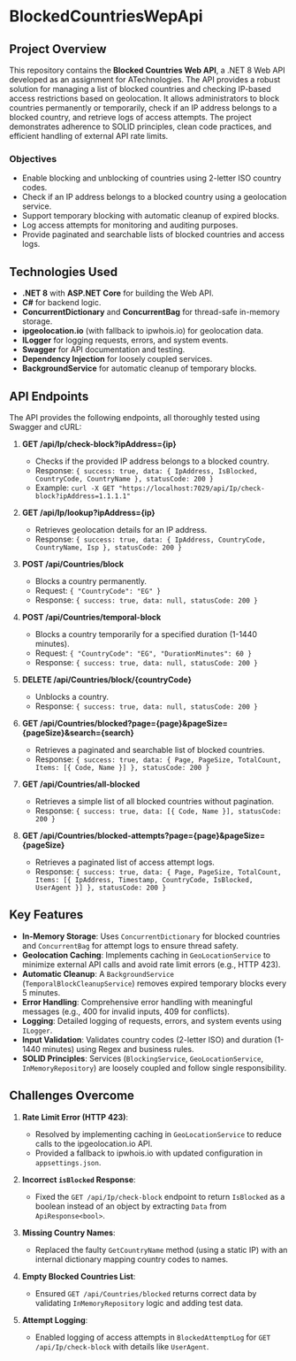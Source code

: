 # BlockedCountriesWepApi

## Project Overview
This repository contains the **Blocked Countries Web API**, a .NET 8 Web API developed as an assignment for ATechnologies. The API provides a robust solution for managing a list of blocked countries and checking IP-based access restrictions based on geolocation. It allows administrators to block countries permanently or temporarily, check if an IP address belongs to a blocked country, and retrieve logs of access attempts. The project demonstrates adherence to SOLID principles, clean code practices, and efficient handling of external API rate limits.

### Objectives
- Enable blocking and unblocking of countries using 2-letter ISO country codes.
- Check if an IP address belongs to a blocked country using a geolocation service.
- Support temporary blocking with automatic cleanup of expired blocks.
- Log access attempts for monitoring and auditing purposes.
- Provide paginated and searchable lists of blocked countries and access logs.

## Technologies Used
- **.NET 8** with **ASP.NET Core** for building the Web API.
- **C#** for backend logic.
- **ConcurrentDictionary** and **ConcurrentBag** for thread-safe in-memory storage.
- **ipgeolocation.io** (with fallback to ipwhois.io) for geolocation data.
- **ILogger** for logging requests, errors, and system events.
- **Swagger** for API documentation and testing.
- **Dependency Injection** for loosely coupled services.
- **BackgroundService** for automatic cleanup of temporary blocks.

## API Endpoints
The API provides the following endpoints, all thoroughly tested using Swagger and cURL:

1. **GET /api/Ip/check-block?ipAddress={ip}**
   - Checks if the provided IP address belongs to a blocked country.
   - Response: `{ success: true, data: { IpAddress, IsBlocked, CountryCode, CountryName }, statusCode: 200 }`
   - Example: `curl -X GET "https://localhost:7029/api/Ip/check-block?ipAddress=1.1.1.1"`

2. **GET /api/Ip/lookup?ipAddress={ip}**
   - Retrieves geolocation details for an IP address.
   - Response: `{ success: true, data: { IpAddress, CountryCode, CountryName, Isp }, statusCode: 200 }`

3. **POST /api/Countries/block**
   - Blocks a country permanently.
   - Request: `{ "CountryCode": "EG" }`
   - Response: `{ success: true, data: null, statusCode: 200 }`

4. **POST /api/Countries/temporal-block**
   - Blocks a country temporarily for a specified duration (1-1440 minutes).
   - Request: `{ "CountryCode": "EG", "DurationMinutes": 60 }`
   - Response: `{ success: true, data: null, statusCode: 200 }`

5. **DELETE /api/Countries/block/{countryCode}**
   - Unblocks a country.
   - Response: `{ success: true, data: null, statusCode: 200 }`

6. **GET /api/Countries/blocked?page={page}&pageSize={pageSize}&search={search}**
   - Retrieves a paginated and searchable list of blocked countries.
   - Response: `{ success: true, data: { Page, PageSize, TotalCount, Items: [{ Code, Name }] }, statusCode: 200 }`

7. **GET /api/Countries/all-blocked**
   - Retrieves a simple list of all blocked countries without pagination.
   - Response: `{ success: true, data: [{ Code, Name }], statusCode: 200 }`

8. **GET /api/Countries/blocked-attempts?page={page}&pageSize={pageSize}**
   - Retrieves a paginated list of access attempt logs.
   - Response: `{ success: true, data: { Page, PageSize, TotalCount, Items: [{ IpAddress, Timestamp, CountryCode, IsBlocked, UserAgent }] }, statusCode: 200 }`

## Key Features
- **In-Memory Storage**: Uses `ConcurrentDictionary` for blocked countries and `ConcurrentBag` for attempt logs to ensure thread safety.
- **Geolocation Caching**: Implements caching in `GeoLocationService` to minimize external API calls and avoid rate limit errors (e.g., HTTP 423).
- **Automatic Cleanup**: A `BackgroundService` (`TemporalBlockCleanupService`) removes expired temporary blocks every 5 minutes.
- **Error Handling**: Comprehensive error handling with meaningful messages (e.g., 400 for invalid inputs, 409 for conflicts).
- **Logging**: Detailed logging of requests, errors, and system events using `ILogger`.
- **Input Validation**: Validates country codes (2-letter ISO) and duration (1-1440 minutes) using Regex and business rules.
- **SOLID Principles**: Services (`BlockingService`, `GeoLocationService`, `InMemoryRepository`) are loosely coupled and follow single responsibility.

## Challenges Overcome
1. **Rate Limit Error (HTTP 423)**:
   - Resolved by implementing caching in `GeoLocationService` to reduce calls to the ipgeolocation.io API.
   - Provided a fallback to ipwhois.io with updated configuration in `appsettings.json`.

2. **Incorrect `isBlocked` Response**:
   - Fixed the `GET /api/Ip/check-block` endpoint to return `IsBlocked` as a boolean instead of an object by extracting `Data` from `ApiResponse<bool>`.

3. **Missing Country Names**:
   - Replaced the faulty `GetCountryName` method (using a static IP) with an internal dictionary mapping country codes to names.

4. **Empty Blocked Countries List**:
   - Ensured `GET /api/Countries/blocked` returns correct data by validating `InMemoryRepository` logic and adding test data.

5. **Attempt Logging**:
   - Enabled logging of access attempts in `BlockedAttemptLog` for `GET /api/Ip/check-block` with details like `UserAgent`.
